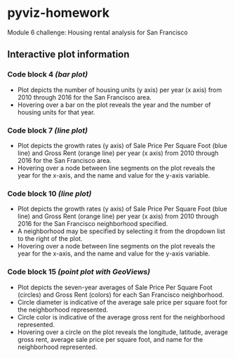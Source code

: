 # pyviz-homework
Module 6 challenge: Housing rental analysis for San Francisco

## Interactive plot information
### Code block 4 *(bar plot)*
- Plot depicts the number of housing units (y axis) per year (x axis) from 2010 through 2016 for the San Francisco area.
- Hovering over a bar on the plot reveals the year and the number of housing units for that year.

### Code block 7 *(line plot)*
- Plot depicts the growth rates (y axis) of Sale Price Per Square Foot (blue line) and Gross Rent (orange line) per year (x axis) from 2010 through 2016 for the San Francisco area.
- Hovering over a node between line segments on the plot reveals the year for the x-axis, and the name and value for the y-axis variable.

### Code block 10 *(line plot)*
- Plot depicts the growth rates (y axis) of Sale Price Per Square Foot (blue line) and Gross Rent (orange line) per year (x axis) from 2010 through 2016 for the San Francisco neighborhood specified.
- A neighborhood may be specified by selecting it from the dropdown list to the right of the plot.
- Hovering over a node between line segments on the plot reveals the year for the x-axis, and the name and value for the y-axis variable.

### Code block 15 *(point plot with GeoViews)*
- Plot depicts the seven-year averages of Sale Price Per Square Foot (circles) and Gross Rent (colors) for each San Francisco neighborhood.
- Circle diameter is indicative of the average sale price per square foot for the neighborhood represented.
- Circle color is indicative of the average gross rent for the neighborhood represented.
- Hovering over a circle on the plot reveals the longitude, latitude, average gross rent, average sale price per square foot, and name for the neighborhood represented.